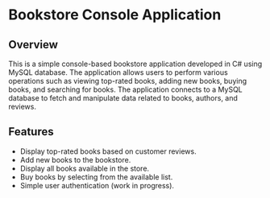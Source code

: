 # Bookstore Console Application

## Overview
This is a simple console-based bookstore application developed in C# using MySQL database. The application allows users to perform various operations such as viewing top-rated books, adding new books, buying books, and searching for books. The application connects to a MySQL database to fetch and manipulate data related to books, authors, and reviews.

## Features
- Display top-rated books based on customer reviews.
- Add new books to the bookstore.
- Display all books available in the store.
- Buy books by selecting from the available list.
- Simple user authentication (work in progress).